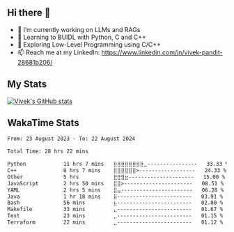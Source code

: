 ## Hi there 👋

- 🔭 I’m currently working on LLMs and RAGs
- 🌱 Learning to BUIDL with Python, C and C++ 
- 🤔 Exploring Low-Level Programming using C/C++  
- 📫 Reach me at my LinkedIn: https://www.linkedin.com/in/vivek-pandit-28681b206/

## My Stats
[![Vivek's GitHub stats](https://github-readme-stats.vercel.app/api?username=ipanditi&show_icons=true&theme=dark)](https://ipanditi.github.io/)

## WakaTime Stats
<!--START_SECTION:waka-->

```txt
From: 23 August 2023 - To: 22 August 2024

Total Time: 28 hrs 22 mins

Python            11 hrs 7 mins   ⣿⣿⣿⣿⣿⣿⣿⣿⣀----------------   33.33 %
C++               8 hrs 7 mins    ⣿⣿⣿⣿⣿⣿>------------------   24.33 %
Other             5 hrs           ⣿⣿⣿⣶---------------------   15.00 %
JavaScript        2 hrs 50 mins   ⣿⣿>----------------------   08.51 %
YAML              2 hrs 5 mins    ⣿⣤-----------------------   06.28 %
Java              1 hr 18 mins    ⣿------------------------   03.91 %
Bash              56 mins         ⣦------------------------   02.80 %
Makefile          33 mins         ⣄------------------------   01.67 %
Text              23 mins         ⣀------------------------   01.15 %
Terraform         22 mins         ⣀------------------------   01.12 %
```

<!--END_SECTION:waka-->


